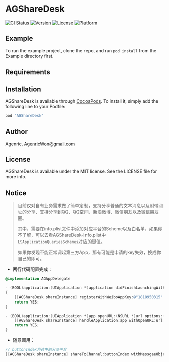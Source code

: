# AGShareDesk

[![CI Status](http://img.shields.io/travis/agenric/AGShareDesk.svg?style=flat)](https://travis-ci.org/agenric/AGShareDesk)
[![Version](https://img.shields.io/cocoapods/v/AGShareDesk.svg?style=flat)](http://cocoapods.org/pods/AGShareDesk)
[![License](https://img.shields.io/cocoapods/l/AGShareDesk.svg?style=flat)](http://cocoapods.org/pods/AGShareDesk)
[![Platform](https://img.shields.io/cocoapods/p/AGShareDesk.svg?style=flat)](http://cocoapods.org/pods/AGShareDesk)

## Example

To run the example project, clone the repo, and run `pod install` from the Example directory first.

## Requirements

## Installation

AGShareDesk is available through [CocoaPods](http://cocoapods.org). To install
it, simply add the following line to your Podfile:

```ruby
pod "AGShareDesk"
```

## Author

Agenric, AgenricWon@gmail.com

## License

AGShareDesk is available under the MIT license. See the LICENSE file for more info.

## Notice

> 目前仅对自有业务需求做了简单定制，支持分享普通的文本消息以及附带网址的分享、支持分享到QQ、QQ空间、新浪微博、微信朋友以及微信朋友圈。
>
> 其中，需要在info.plist文件中添加对应平台的Scheme以及白名单，如果你不了解，可以去看AGShareDesk-Info.plist中`LSApplicationQueriesSchemes`对应的键值。
>
> 如果你发现不能正常调起第三方App，那有可能是申请的key失效，换成你自己的即可。



* 两行代码配置完成：

```objective-c
@implementation AGAppDelegate

- (BOOL)application:(UIApplication *)application didFinishLaunchingWithOptions:(NSDictionary *)launchOptions
{
    [[AGShareDesk shareInstance] registerWithWeiboAppKey:@"1818950315" weChatAppKey:@"wx42e8d6a9776ab49c" tencentAppId:@"1105318793"];
    return YES;
}

- (BOOL)application:(UIApplication *)app openURL:(NSURL *)url options:(NSDictionary<UIApplicationOpenURLOptionsKey,id> *)options {
    [[AGShareDesk shareInstance] handleApplication:app withOpenURL:url options:options];
    return YES;
}
```

* 随意调用：

```objective-c
// buttonIndex为选中的分享平台
[[AGShareDesk shareInstance] shareToChannel:buttonIndex withMessgaeObject:[ShareMessageObject messageWithTitle:@"分享标题" content:@"分享内容" link:@"http://www.baidu.com" logoIcon:[UIImage imageNamed:@"shareIcon"]] afterDelegate:self];
```
